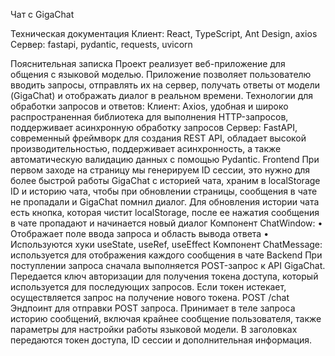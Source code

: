 Чат с GigaChat

Техническая документация
Клиент: React, TypeScript, Ant Design, axios
Сервер: fastapi, pydantic, requests, uvicorn

Пояснительная записка
Проект реализует веб-приложение для общения с языковой моделью. Приложение позволяет пользователю вводить запросы, отправлять их на сервер, получать ответы от модели (GigaChat) и отображать диалог в реальном времени.
Технологии для обработки запросов и ответов:
Клиент:
Axios, удобная и широко распространенная библиотека для выполнения HTTP-запросов, поддерживает асинхронную обработку запросов
Сервер:
FastAPI, современный фреймворк для создания REST API, обладает высокой производительностью, поддерживает асинхронность, а также автоматическую валидацию данных с помощью Pydantic.
Frontend
При первом заходе на страницу мы генерируем ID сессии, это нужно для более быстрой работы GigaChat с историей чата, храним в localStorage ID и историю чата, чтобы при обновлении страницы, сообщения в чате не пропадали и GigaChat помнил диалог.
Для обновления истории чата есть кнопка, которая чистит localStorage, после ее нажатия сообщения в чате пропадают и начинается новый диалог
Компонент ChatWindow: 
•	Отображает поле ввода запроса и область вывода ответа
•	Используются хуки useState, useRef, useEffect
Компонент ChatMessage: используется для отображения каждого сообщения в чате
Backend
При поступлении запроса сначала выполняется POST-запрос к API GigaChat. Передается ключ авторизации для получения токена доступа, который используется для последующих запросов. Если токен истекает, осуществляется запрос на получение нового токена.
POST /chat
Эндпоинт для отправки POST запроса. Принимает в теле запроса историю сообщений, включая крайнее сообщение пользователя, также параметры для настройки работы языковой модели.
В заголовках передаются токен доступа, ID сессии и дополнительная информация.
